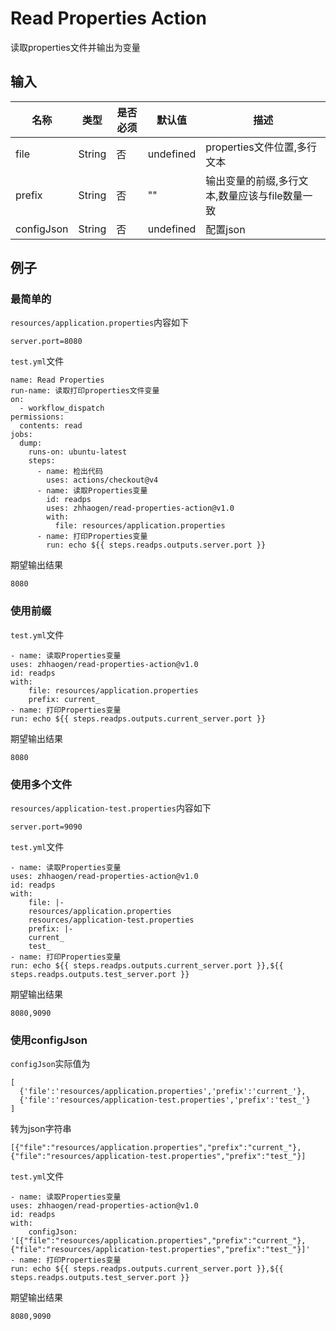 # Read Properties Action
读取properties文件并输出为变量

## 输入
|名称|类型|是否必须|默认值|描述|
|-|-|-|-|-|
|file|String|否|undefined|properties文件位置,多行文本|
|prefix|String|否|""|输出变量的前缀,多行文本,数量应该与file数量一致|
|configJson|String|否|undefined|配置json|


## 例子
### 最简单的
`resources/application.properties`内容如下
```
server.port=8080
```
`test.yml`文件
```
name: Read Properties
run-name: 读取打印properties文件变量
on:
  - workflow_dispatch
permissions:
  contents: read
jobs:
  dump:
    runs-on: ubuntu-latest
    steps:
      - name: 检出代码
        uses: actions/checkout@v4
      - name: 读取Properties变量
        id: readps
        uses: zhhaogen/read-properties-action@v1.0
        with:
          file: resources/application.properties
      - name: 打印Properties变量
        run: echo ${{ steps.readps.outputs.server.port }}

```
期望输出结果
```
8080
```
### 使用前缀

`test.yml`文件
```
- name: 读取Properties变量
uses: zhhaogen/read-properties-action@v1.0
id: readps
with:
    file: resources/application.properties
    prefix: current_
- name: 打印Properties变量
run: echo ${{ steps.readps.outputs.current_server.port }}

```
期望输出结果
```
8080
```

### 使用多个文件

`resources/application-test.properties`内容如下
```
server.port=9090
```
`test.yml`文件
```
- name: 读取Properties变量
uses: zhhaogen/read-properties-action@v1.0
id: readps
with:
    file: |-
    resources/application.properties
    resources/application-test.properties
    prefix: |-
    current_
    test_
- name: 打印Properties变量
run: echo ${{ steps.readps.outputs.current_server.port }},${{ steps.readps.outputs.test_server.port }}
```
期望输出结果
```
8080,9090
```

### 使用configJson
`configJson`实际值为
```
[
  {'file':'resources/application.properties','prefix':'current_'},
  {'file':'resources/application-test.properties','prefix':'test_'}
]
```
转为json字符串
```
[{"file":"resources/application.properties","prefix":"current_"},{"file":"resources/application-test.properties","prefix":"test_"}]
```

`test.yml`文件
```
- name: 读取Properties变量
uses: zhhaogen/read-properties-action@v1.0
id: readps
with:
    configJson: '[{"file":"resources/application.properties","prefix":"current_"},{"file":"resources/application-test.properties","prefix":"test_"}]'
- name: 打印Properties变量
run: echo ${{ steps.readps.outputs.current_server.port }},${{ steps.readps.outputs.test_server.port }}
```
期望输出结果
```
8080,9090
```
